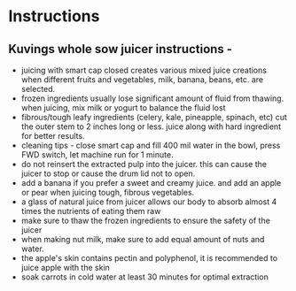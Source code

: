 # Instructions

## Kuvings whole sow juicer instructions -

- juicing with smart cap closed creates various mixed juice creations when different fruits and vegetables, milk, banana, beans, etc. are selected.
- frozen ingredients usually lose significant amount of fluid from thawing. when juicing, mix milk or yogurt to balance the fluid lost
- fibrous/tough leafy ingredients (celery, kale, pineapple, spinach, etc) cut the outer stem to 2 inches long or less. juice along with hard ingredient for better results.
- cleaning tips - close smart cap and fill 400 mil water in the bowl, press FWD switch, let machine run for 1 minute.
- do not reinsert the extracted pulp into the juicer. this can cause the juicer to stop or cause the drum lid not to open.
- add a banana if you prefer a sweet and creamy juice. and add an apple or pear when juicing tough, fibrous vegetables.
- a glass of natural juice from juicer allows our body to absorb almost 4 times the nutrients of eating them raw
- make sure to thaw the frozen ingredients to ensure the safety of the juicer
- when making nut milk, make sure to add equal amount of nuts and water.
- the apple's skin contains pectin and polyphenol, it is recommended to juice apple with the skin
- soak carrots in cold water at least 30 minutes for optimal extraction
